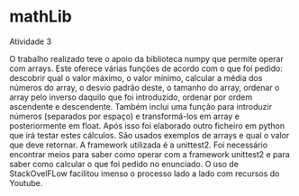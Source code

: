 # mathLib

Atividade 3

O trabalho realizado teve o apoio da biblioteca numpy que permite operar com arrays. Este oferece várias funções de acordo com o que foi pedido: descobrir qual o valor máximo, o valor mínimo, calcular a média dos números do array, o desvio padrão deste, o tamanho do array, ordenar o array pelo inverso daquilo que foi introduzido, ordenar por ordem ascendente e descendente. Também inclui uma função para introduzir números (separados por espaço) e transformá-los em array e posteriormente em float.
Após isso foi elaborado outro ficheiro em python que irá testar estes cálculos. São usados exemplos de arrays e qual o valor que deve retornar. A framework utilizada é a unittest2. 
Foi necessário encontrar meios para saber como operar com a framework unittest2 e para saber como calcular o que foi pedido no enunciado. O uso de StackOvelFLow facilitou imenso o processo lado a lado com recursos do Youtube.  
